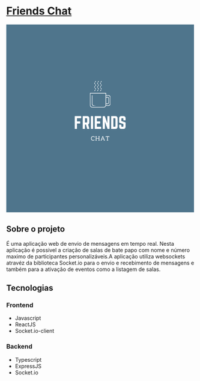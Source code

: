 # [Friends Chat](https://friendschat.netlify.app)

<img src="./images/Friends.png" alt="logo">

## Sobre o projeto

É uma aplicação web de envio de mensagens em tempo real. Nesta aplicação é possivel a criação de salas de bate papo com nome e 
número maximo de participantes personalizáveis.A aplicação utiliza websockets atravéz da biblioteca Socket.io para o envio e 
recebimento de mensagens e também para a ativação de eventos como a listagem de salas.

## Tecnologias 

### Frontend
- Javascript 
- ReactJS
- Socket.io-client

### Backend
- Typescript
- ExpressJS
- Socket.io
